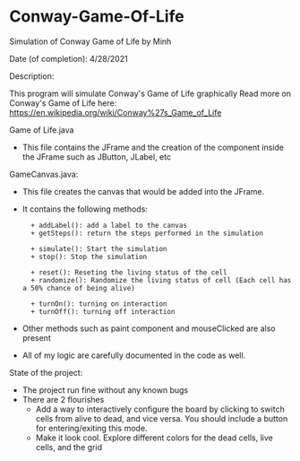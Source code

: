 # Conway-Game-Of-Life
Simulation of Conway Game of Life by Minh

Date (of completion): 4/28/2021

Description:

This program will simulate Conway's Game of Life graphically 
Read more on Conway's Game of Life here: https://en.wikipedia.org/wiki/Conway%27s_Game_of_Life


Game of Life.java
- This file contains the JFrame and the creation of the component inside the JFrame such as JButton, JLabel, etc


GameCanvas.java:
- This file creates the canvas that would be added into the JFrame.
- It contains the following methods:
        
        + addLabel(): add a label to the canvas
        + getSteps(): return the steps performed in the simulation
        
        + simulate(): Start the simulation
        + stop(): Stop the simulation
        
        + reset(): Reseting the living status of the cell
        + randomize(): Randomize the living status of cell (Each cell has a 50% chance of being alive)

        + turnOn(): turning on interaction
        + turnOff(): turning off interaction
    
 - Other methods such as paint component and mouseClicked are also present
 - All of my logic are carefully documented in the code as well. 
    
State of the project:
- The project run fine without any known bugs
- There are 2 flourishes
    - Add a way to interactively configure the board by clicking to switch cells from
    alive to dead, and vice versa. You should include a button for entering/exiting
    this mode.
    -  Make it look cool. Explore different colors for the dead cells, live cells, and the
    grid


